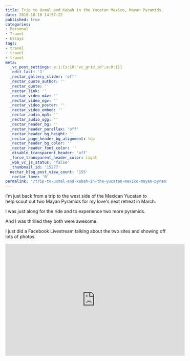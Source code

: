 ```yaml
---
title: Trip to Uxmal and Kabah in the Yucatan Mexico, Mayan Pyramids.
date: 2018-10-10 14:57:22
published: true
categories:
- Personal
- Travel
- Essays
tags:
- travel
- travel
- travel
meta:
  _vc_post_settings: a:1:{s:10:"vc_grid_id";a:0:{}}
  _edit_last: '1'
  _nectar_gallery_slider: 'off'
  _nectar_quote_author: ''
  _nectar_quote: ''
  _nectar_link: ''
  _nectar_video_m4v: ''
  _nectar_video_ogv: ''
  _nectar_video_poster: ''
  _nectar_video_embed: ''
  _nectar_audio_mp3: ''
  _nectar_audio_ogg: ''
  _nectar_header_bg: ''
  _nectar_header_parallax: 'off'
  _nectar_header_bg_height: ''
  _nectar_page_header_bg_alignment: top
  _nectar_header_bg_color: ''
  _nectar_header_font_color: ''
  _disable_transparent_header: 'off'
  _force_transparent_header_color: light
  _wpb_vc_js_status: 'false'
  _thumbnail_id: '15277'
  nectar_blog_post_view_count: '155'
  _nectar_love: '0'
permalink: "/trip-to-uxmal-and-kabah-in-the-yucatan-mexico-mayan-pyramids/"
---
```

<p>I'm just back from a trip to the west side of the Mexican Yucatan to help scout out two Mayan Pyramids for my love's next retreat in March.</p>
<p>I was just along for the ride and to experience two more pyramids.</p>
<p>And I was thrilled they both were awesome.</p>
<p>I just did a Facebook Livestream talking about the two sites and showing off lots of photos.</p>
<p><iframe style="border: none; overflow: hidden;" src="https://www.facebook.com/plugins/video.php?href=https%3A%2F%2Fwww.facebook.com%2Fsherrod.christopher%2Fvideos%2F1882268705194464%2F&amp;show_text=0&amp;width=560" width="560" height="350" frameborder="0" scrolling="no" allowfullscreen="allowfullscreen"></iframe></p>
